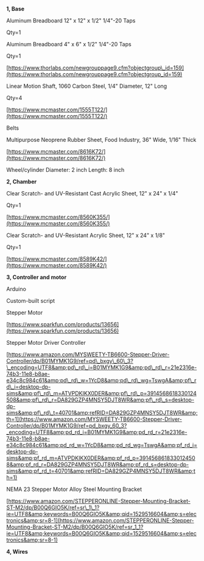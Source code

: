 **1, Base**

Aluminum Breadboard 12&quot; x 12&quot; x 1/2&quot; 1/4&quot;-20 Taps

Qty=1

Aluminum Breadboard 4&quot; x 6&quot; x 1/2&quot; 1/4&quot;-20 Taps

Qty=1

[https://www.thorlabs.com/newgrouppage9.cfm?objectgroup\_id=159](https://www.thorlabs.com/newgrouppage9.cfm?objectgroup_id=159)

Linear Motion Shaft, 1060 Carbon Steel, 1/4&quot; Diameter, 12&quot; Long

Qty=4

[https://www.mcmaster.com/1555T122/](https://www.mcmaster.com/1555T122/)

Belts

Multipurpose Neoprene Rubber Sheet, Food Industry, 36&quot; Wide, 1/16&quot; Thick

[https://www.mcmaster.com/8616K72/](https://www.mcmaster.com/8616K72/)

Wheel/cylinder
Diameter: 2 inch
Length: 8 inch

**2, Chamber**

Clear Scratch- and UV-Resistant Cast Acrylic Sheet, 12&quot; x 24&quot; x 1/4&quot;

Qty=1

[https://www.mcmaster.com/8560K355/](https://www.mcmaster.com/8560K355/)

Clear Scratch- and UV-Resistant Acrylic Sheet, 12&quot; x 24&quot; x 1/8&quot;

Qty=1

[https://www.mcmaster.com/8589K42/](https://www.mcmaster.com/8589K42/)

**3, Controller and motor**

Arduino

Custom-built script

Stepper Motor

[https://www.sparkfun.com/products/13656](https://www.sparkfun.com/products/13656)

Stepper Motor Driver Controller

[https://www.amazon.com/MYSWEETY-TB6600-Stepper-Driver-Controller/dp/B01MYMK1G9/ref=pd\_bxgy\_60\_3?\_encoding=UTF8&amp;pd\_rd\_i=B01MYMK1G9&amp;pd\_rd\_r=21e2316e-74b3-11e8-b8ae-e34c8c984c61&amp;pd\_rd\_w=1YcD8&amp;pd\_rd\_wg=TswgA&amp;pf\_rd\_i=desktop-dp-sims&amp;pf\_rd\_m=ATVPDKIKX0DER&amp;pf\_rd\_p=3914568618330124508&amp;pf\_rd\_r=DA829GZP4MNSY5DJT8WR&amp;pf\_rd\_s=desktop-dp-sims&amp;pf\_rd\_t=40701&amp;refRID=DA829GZP4MNSY5DJT8WR&amp;th=1](https://www.amazon.com/MYSWEETY-TB6600-Stepper-Driver-Controller/dp/B01MYMK1G9/ref=pd_bxgy_60_3?_encoding=UTF8&amp;pd_rd_i=B01MYMK1G9&amp;pd_rd_r=21e2316e-74b3-11e8-b8ae-e34c8c984c61&amp;pd_rd_w=1YcD8&amp;pd_rd_wg=TswgA&amp;pf_rd_i=desktop-dp-sims&amp;pf_rd_m=ATVPDKIKX0DER&amp;pf_rd_p=3914568618330124508&amp;pf_rd_r=DA829GZP4MNSY5DJT8WR&amp;pf_rd_s=desktop-dp-sims&amp;pf_rd_t=40701&amp;refRID=DA829GZP4MNSY5DJT8WR&amp;th=1)

NEMA 23 Stepper Motor Alloy Steel Mounting Bracket

[https://www.amazon.com/STEPPERONLINE-Stepper-Mounting-Bracket-ST-M2/dp/B00Q6GIO5K/ref=sr\_1\_1?ie=UTF8&amp;keywords=B00Q6GIO5K&amp;qid=1529516604&amp;s=electronics&amp;sr=8-1](https://www.amazon.com/STEPPERONLINE-Stepper-Mounting-Bracket-ST-M2/dp/B00Q6GIO5K/ref=sr_1_1?ie=UTF8&amp;keywords=B00Q6GIO5K&amp;qid=1529516604&amp;s=electronics&amp;sr=8-1)

**4, Wires**
